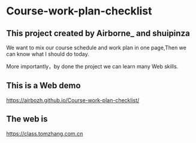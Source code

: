 
# Course-work-plan-checklist

## This project created by Airborne_ and shuipinza 

We want to mix our course schedule and work plan in one page,Then we can know what I should do today. 

More importantly，by done the project we can learn many Web skills.

## This is a Web demo
https://airbozh.github.io/Course-work-plan-checklist/
## The web is
https://class.tomzhang.com.cn
